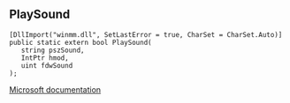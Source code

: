 ## PlaySound

```
[DllImport("winmm.dll", SetLastError = true, CharSet = CharSet.Auto)]
public static extern bool PlaySound(
   string pszSound,
   IntPtr hmod,
   uint fdwSound
);
```

[Microsoft documentation](link_to_documentation)
